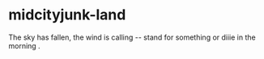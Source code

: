 # midcityjunk-land
The sky has fallen, the wind is calling -- stand for something or diiie in the morning .
